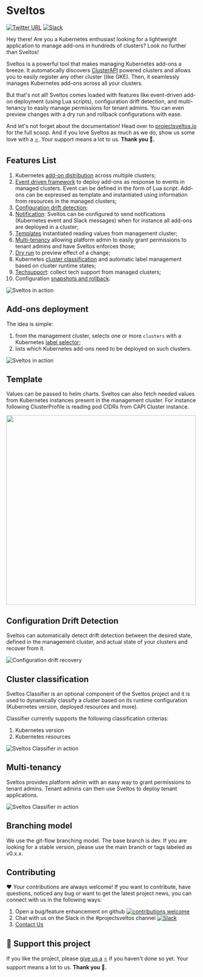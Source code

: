 # Sveltos

[![Twitter URL](https://img.shields.io/twitter/url/https/twitter.com/projectsveltos.svg?style=social&label=Follow%20%40projectsveltos)](https://twitter.com/projectsveltos)
[![Slack](https://img.shields.io/badge/join%20slack-%23projectsveltos-brighteen)](https://join.slack.com/t/projectsveltos/shared_invite/zt-1hraownbr-W8NTs6LTimxLPB8Erj8Q6Q)


Hey there! Are you a Kubernetes enthusiast looking for a lightweight application to manage add-ons in hundreds of clusters? Look no further than Sveltos!

Sveltos is a powerful tool that makes managing Kubernetes add-ons a breeze. It automatically discovers [ClusterAPI](https://github.com/kubernetes-sigs/cluster-api) powered clusters and allows you to easily register any other cluster (like GKE). Then, it seamlessly manages Kubernetes add-ons across all your clusters.

But that's not all! Sveltos comes loaded with features like event-driven add-on deployment (using Lua scripts), configuration drift detection, and multi-tenancy to easily manage permissions for tenant admins. You can even preview changes with a dry run and rollback configurations with ease.

And let's not forget about the documentation! Head over to [projectsveltos.io](http://projectsveltos.io/) for the full scoop. And if you love Sveltos as much as we do, show us some love with a [:star:](https://github.com/projectsveltos/sveltos-manager). Your support means a lot to us. **Thank you 🙏.**

## Features List

1. Kubernetes [add-on distribution](https://projectsveltos.github.io/sveltos/addons/) across multiple clusters;
2. [Event driven framework](https://projectsveltos.github.io/sveltos/addon_event_deployment/) to deploy add-ons as response to events in managed clusters. Event can be defined in the form of Lua script. Add-ons can be expressed as template and instantiated using information from resources in the managed clusters;
2. [Configuration drift detection](https://projectsveltos.github.io/sveltos/configuration_drift/);
3. [Notification](https://github.com/projectsveltos/sveltos/blob/main/docs/notifications.md): Sveltos can be configured to send notifications (Kubernetes event and Slack messages) when for instance all add-ons are deployed in a cluster;
4. [Templates](https://projectsveltos.github.io/sveltos/template/) instantiated reading values from management cluster;
5. [Multi-tenancy](https://projectsveltos.github.io/sveltos/multi-tenancy/) allowing platform admin to easily grant permissions to tenant admins and have Sveltos enforces those;
6. [Dry run](https://projectsveltos.github.io/sveltos/configuration/#dryrun-mode) to preview effect of a change;
7. Kubernetes [cluster classification](https://projectsveltos.github.io/sveltos/labels_management/) and automatic label management based on cluster runtime states;
8. [Techsupport](https://projectsveltos.github.io/sveltos/techsupport/): collect tech support from managed clusters;
9. Configuration [snapshots and rollback](https://projectsveltos.github.io/sveltos/snapshot/).

![Sveltos in action](https://github.com/projectsveltos/sveltos-manager/blob/dev/doc/multi-clusters.png)


## Add-ons deployment

The idea is simple:
1. from the management cluster, selects one or more `clusters` with a Kubernetes [label selector](https://kubernetes.io/docs/concepts/overview/working-with-objects/labels/#label-selectors);
2. lists which Kubernetes add-ons need to be deployed on such clusters.

![Sveltos in action](https://github.com/projectsveltos/sveltos-manager/blob/main/doc/sveltos.png)

## Template

Values can be passed to helm charts. Sveltos can also fetch needed values from Kubernetes instances present in the management cluster.
For instance following ClusterProfile is reading pod CIDRs from CAPI Cluster instance.

<img src="https://raw.githubusercontent.com/projectsveltos/.github/main/docs/sveltos_calico.png" width="500">

## Configuration Drift Detection
Sveltos can automatically detect drift detection between the desired state, defined in the management cluster, and actual state of your clusters and recover from it.

![Configuration drift recovery](https://github.com/projectsveltos/demos/blob/main/configuration_drift/reconcile_configuration_drift.gif)

## Cluster classification

Sveltos Classifier is an optional component of the Sveltos project and it is used to dynamically classify a cluster based on its runtime configuration (Kubernetes version, deployed resources and more).

Classifier currently supports the following classification criterias:
1. Kubernetes version
2. Kubernetes resources

![Sveltos Classifier in action](https://github.com/projectsveltos/demos/blob/main/classifier/classifier.gif)

## Multi-tenancy

Sveltos provides platform admin with an easy way to grant permissions to tenant admins. Tenant admins can then use Sveltos to deploy tenant applications.

![Sveltos Classifier in action](https://github.com/projectsveltos/demos/blob/main/multi-tenancy/multi_tenancy.gif)

## Branching model

We use the git-flow branching model. The base branch is dev. If you are looking for a stable version, please use the main branch or tags labeled as v0.x.x.

## Contributing
❤️ Your contributions are always welcome! If you want to contribute, have questions, noticed any bug or want to get the latest project news, you can connect with us in the following ways:

1. Open a bug/feature enhancement on github [![contributions welcome](https://img.shields.io/badge/contributions-welcome-brightgreen.svg?style=flat)](https://github.com/projectsveltos/sveltos-manager/issues)
2. Chat with us on the Slack in the #projectsveltos channel [![Slack](https://img.shields.io/badge/join%20slack-%23projectsveltos-brighteen)](https://join.slack.com/t/projectsveltos/shared_invite/zt-1hraownbr-W8NTs6LTimxLPB8Erj8Q6Q)
3. [Contact Us](mailto:support@projectsveltos.io)

## 👏 Support this project

If you like the project, please [give us a](https://github.com/projectsveltos/sveltos-manager) [:star:](https://github.com/projectsveltos/sveltos-manager) if you haven't done so yet. Your support means a lot to us. **Thank you :pray:.**

